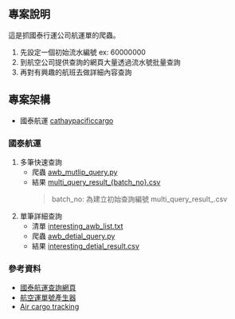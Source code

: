 ## 專案說明
這是抓國泰行運公司航運單的爬蟲。<br/>
1. 先設定一個初始流水編號 ex: 60000000
2. 到航空公司提供查詢的網頁大量透過流水號批量查詢
3. 再對有興趣的航班去做詳細內容查詢

## 專案架構
- 國泰航運 [cathaypacificcargo](cathaypacificcargo/)
### 國泰航運
1. 多筆快速查詢
   - 爬蟲 [awb_mutlip_query.py](cathaypacificcargo/awb_mutlip_query.py)
   - 結果 [multi_query_result_{batch_no}.csv](cathaypacificcargo/data/multi_query_result_6.csv)
        >batch_no: 為建立初始查詢編號 multi_query_result_.csv 
2. 單筆詳細查詢
   - 清單 [interesting_awb_list.txt](cathaypacificcargo/data/interesting_awb_list.txt)
   - 爬蟲 [awb_detial_query.py](cathaypacificcargo/awb_detial_query.py)
   - 結果 [interesting_detial_result.csv](cathaypacificcargo/data/interesting_detial_result.csv)

### 參考資料
- [國泰航運查詢網頁](https://www.cathaypacificcargo.com/en-us/manageyourshipment/trackyourshipment.aspx)
- [航空運單號產生器](https://www.iatacodefor.com/airway-bill-series-generator/)
- [Air cargo tracking](https://www.track-trace.com/aircargo)